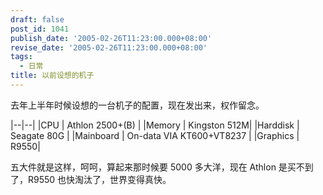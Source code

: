 ```yaml
---
draft: false
post_id: 1041
publish_date: '2005-02-26T11:23:00.000+08:00'
revise_date: '2005-02-26T11:23:00.000+08:00'
tags:
  - 日常
title: 以前设想的机子
---
```


去年上半年时候设想的一台机子的配置，现在发出来，权作留念。

|--|--|
|CPU | Athlon 2500+(B) |
|Memory | Kingston 512M|
|Harddisk | Seagate 80G |
|Mainboard | On-data VIA KT600+VT8237 |
|Graphics | R9550|

五大件就是这样，呵呵，算起来那时候要 5000 多大洋，现在 Athlon 是买不到了，R9550 也快淘汰了，世界变得真快。
